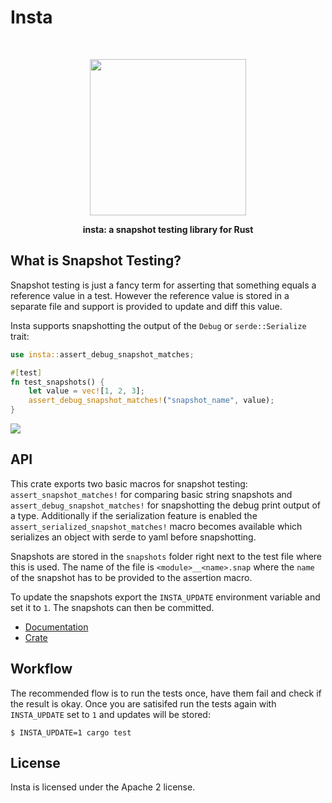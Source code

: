 # Insta

<a href="https://crates.io/crates/insta"><img src="https://img.shields.io/crates/v/insta.svg" alt=""></a>
<a href="https://travis-ci.com/mitsuhiko/insta"><img src="https://travis-ci.com/mitsuhiko/insta.svg?branch=master" alt=""></a>

<div align="center">
  <img src="https://github.com/mitsuhiko/insta/blob/master/assets/logo.png?raw=true" width="250" height="250">
  <p><strong>insta: a snapshot testing library for Rust</strong></p>
</div>

## What is Snapshot Testing?

Snapshot testing is just a fancy term for asserting that something equals a
reference value in a test.  However the reference value is stored in a separate
file and support is provided to update and diff this value.

Insta supports snapshotting the output of the `Debug` or `serde::Serialize` trait:

```rust
use insta::assert_debug_snapshot_matches;

#[test]
fn test_snapshots() {
    let value = vec![1, 2, 3];
    assert_debug_snapshot_matches!("snapshot_name", value);
}
```

<img src="https://github.com/mitsuhiko/insta/blob/master/assets/insta.gif?raw=true">

## API

This crate exports two basic macros for snapshot testing:
`assert_snapshot_matches!` for comparing basic string snapshots and
`assert_debug_snapshot_matches!` for snapshotting the debug print output of a
type. Additionally if the serialization feature is enabled the
`assert_serialized_snapshot_matches!` macro becomes available which serializes an
object with serde to yaml before snapshotting.

Snapshots are stored in the `snapshots` folder right next to the test file
where this is used.  The name of the file is `<module>__<name>.snap` where
the `name` of the snapshot has to be provided to the assertion macro.

To update the snapshots export the `INSTA_UPDATE` environment variable
and set it to `1`.  The snapshots can then be committed.

* [Documentation](https://docs.rs/insta)
* [Crate](https://crates.io/crates/insta)

## Workflow

The recommended flow is to run the tests once, have them fail and check
if the result is okay.  Once you are satisifed run the tests again with
`INSTA_UPDATE` set to `1` and updates will be stored:

```
$ INSTA_UPDATE=1 cargo test
```

## License

Insta is licensed under the Apache 2 license.
